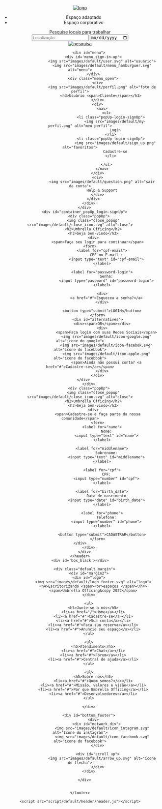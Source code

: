 <!DOCTYPE html>
<html lang="en">
<head>
    <meta charset="UTF-8">
    <meta http-equiv="X-UA-Compatible" content="IE=edge">
    <meta name="viewport" content="width=device-width, initial-scale=1.0">
    <title>Document</title>
    <link rel="preconnect" href="https://fonts.googleapis.com">
    <link rel="preconnect" href="https://fonts.gstatic.com" crossorigin>
    <link href="https://fonts.googleapis.com/css2?family=Montserrat:wght@300;400;500;600;700&display=swap" rel="stylesheet">
    <link rel="stylesheet" href="https://cdnjs.cloudflare.com/ajax/libs/font-awesome/4.7.0/css/font-awesome.min.css">
    <link rel="stylesheet" href="style/default/default.css">
</head>
<body>
    <header id="header" class="container_margin_default">
        <div class="default_margin">
            <a href="/"> <img src="images/default/logo.svg" alt="logo"> </a>
            <div id="container_search">
                <ul id="type_office">
                    <li class="option_office checked">Espaço adaptado</li>
                    <li class="option_office">Espaço corporativo</li>
                </ul>
                    <div class="container_search_input">
                        <span id="search_txt">Pesquise locais para trabalhar</span>
                        <div id='container_informations_find_coworking'>
                            <input id="localization" type="text" placeholder="Localização:">
                            <input type="date" id="check_in">
                        </div>
                        <a href="#">
                            <div>
                                <img src="images/default/search.svg" alt="pesquisa">
                            </div>
                        </a>  
                    </div>
            </div>

            <div id="menu">
                <div id='menu_sign-in-up'>
                        <img src="images/default/user.svg" alt="usuário">
                        <img src="images/default/menu_hamburguer.svg" alt="menu">
                </div>
                <div class="menu_open">
                    <div>
                        <img src="images/default/perfil.png" alt="foto de perfil">
                       <h3>Usuário <span>Cliente</span></h3>
                    </div>
                    <div>
                        <nav>
                            <ul>
                                <li class="popUp-login-signUp">
                                    <img src="images/default/my-perfil.png" alt="meu perfil">
                                    Login
                                </li>
                                <li class="popUp-login-signUp">
                                    <img src="images/default/sign_up.png" alt="favoritos">
                                    Cadastre-se
                                </li>
                                
                            </ul>
                        </nav>
                    </div>
                    <div>
                        <img src="images/default/question.png" alt="sair da conta">
                        Help & Support
                    </div>
                </div>
            </div>
        </div>
        <div id="container_popUp_login-signUp">
            <div class="popUp">
                <img class="close_popup" src="images/default/close_icon.svg" alt="close">
                <h2>Umbrella Officing</h2>
                <h3>Seja bem-vindo</h3>
                <div>
                    <span>Faça seu login para continuar</span>
                    <form>       
                        <label for="cpf-email">
                            CPF ou E-mail :
                            <input type="text" id="cpf-email">
                        </label>
                        
                        <label for="password-login">
                            Senha:
                            <input type="password" id="password-login">
                        </label>

                        <div>
                            <a href="#">Esqueceu a senha?</a>
                        </div>
                        
                        <button type="submit">LOGIN</button>
                    </form>
                    <div id="alternatives">
                        <div><span>OR</span></div>
                        <div>
                            <span>Faça login com suas Redes Sociais</span>
                            <img src="images/default/icon-google.png" alt="ícone do google">
                            <img src="images/default/icon-facebok.svg" alt="ícone do facebbok">
                            <img src="images/default/icon-apple.png" alt="ícone do facebbok">
                            <span>Ainda não possui conta? <a href="#">Cadastre-se</a></span>
                        </div>
                    </div>
            </div>     
            </div>
            <div class="popUp">
                <img class="close_popup" src="images/default/close_icon.svg" alt="close">
                <h2>Umbrella Officing</h2>
                <h3>Seja bem-vindo</h3>
                <div>
                    <span>Cadastre-se e faça parte da nossa comunidade</span>
                    <form>
                        <label for="name">
                            Nome:
                            <input type="text" id="name">
                        </label>

                        <label for="middlename">
                            Sobrenome:
                            <input type="text" id="middlename">
                        </label>

                        <label for="cpf">
                            CPF:
                            <input type="number" id="cpf">
                        </label>

                        <label for="birth_date">
                            Data de nascimento
                            <input type="date" id="birth_date">
                        </label>
                        
                        <label for="phone">
                            Telefone:
                            <input type="number" id="phone">
                        </label>

                        <button type="submit">CADASTRAR</button>
                    </form>
            </div>        
            </div>
        </div>
    </header>
    <div id='box_black'></div>


 <footer class="container_margin_default">

        <div class="default_margin">
            <div id="margin2">
            <div id="logo">
                <img src="images/default/logo_footer.svg" alt="logo">
                <h4>Escritorizando <span><br>espaços </span></h4>
                <span>Umbrella Officing&copy 2022</span>
            </div>

            <ul>
                <h5>Junte-se a nós</h5>
                <li><a href="/">Home</a></li>
                <li><a href="#">Cadastre-se</a></li>
                <li><a href="#">Sua conta</a></li>
                <li><a href="#">Faça sua reserva</a></li>
                <li><a href="#">Anuncie seu espaço</a></li>
            </ul>

            <ul>
                <h5>Atendimento</h5>
                <li><a href="#">Chat</a></li>
                <li><a href="#">Fórum</a></li>
                <li><a href="#">Central de ajuda</a></li>
            </ul>

            <ul>
                <h5>Sobre nós</h5>
                <li><a href="#">Quem somos?</a></li>
                <li><a href="#">Missão, valores e visão</a></li>
                <li><a href="#">Por que Umbrella Officing</a></li>
                <li><a href="#">Desenvolvedores</a></li>
            </ul>

            </div>
            
            <div id="bottom_footer">
                <div>
                    <div id="network_div"> 
                        <img src="images/default/icon_intagram.svg" alt="ícone do instagram">
                        <img src="images/default/icon_facebook.svg" alt="ícone do facebook">
                    </div>

                    <div id="scroll_up">
                        <img src="images/default/arrow_up.svg" alt="ícone de flecha">
                    </div>
            </div>

        </div>

        
    </footer>

    <script src="script/default/header/header.js"></script>

</body>
</html>
